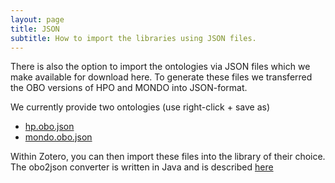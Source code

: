 ```yaml
---
layout: page
title: JSON
subtitle: How to import the libraries using JSON files.
---
```


There is also the option to import the ontologies via JSON files which we make available for download here. To generate these files we transferred the OBO versions of HPO and MONDO into JSON-format.

We currently provide two ontologies (use right-click + save as) 

 - [hp.obo.json](/json/hp.obo.json)
 - [mondo.obo.json](/json/mondo.obo.json)

Within Zotero, you can then import these files into the library of their choice. 
The obo2json converter is written in Java and is described [here](/data_obo2json) 

